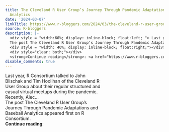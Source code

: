 ```yaml
---
title: The Cleveland R User Group’s Journey Through Pandemic Adaptations and Baseball
  Analytics
date: '2024-03-07'
linkTitle: https://www.r-bloggers.com/2024/03/the-cleveland-r-user-groups-journey-through-pandemic-adaptations-and-baseball-analytics/
source: R-bloggers
description: |-
  <div style = "width:60%; display: inline-block; float:left; "> Last year, R Consortium talked to John Blischak and Tim Hoolihan of the Cleveland R User Group about their regular structured and casual virtual meetups during the pandemic. Recently, Alec...<br />
  The post The Cleveland R User Group’s Journey Through Pandemic Adaptations and Baseball Analytics appeared first on R Consortium.</div>
  <div style = "width: 40%; display: inline-block; float:right;"></div>
  <div style="clear: both;"></div>
  <strong>Continue reading</strong>: <a href="https://www.r-bloggers.com/2024/03/the-cleveland-r-user-gro ...
disable_comments: true
---
```

<div style = "width:60%; display: inline-block; float:left; "> Last year, R Consortium talked to John Blischak and Tim Hoolihan of the Cleveland R User Group about their regular structured and casual virtual meetups during the pandemic. Recently, Alec...<br />
The post The Cleveland R User Group’s Journey Through Pandemic Adaptations and Baseball Analytics appeared first on R Consortium.</div>
<div style = "width: 40%; display: inline-block; float:right;"></div>
<div style="clear: both;"></div>
<strong>Continue reading</strong>: <a href="https://www.r-bloggers.com/2024/03/the-cleveland-r-user-gro ...